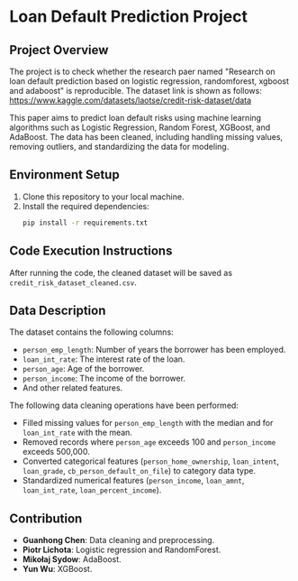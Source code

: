 # Loan Default Prediction Project

## Project Overview
The project is to check whether the research paer named "Research on loan default prediction based on logistic regression, randomforest, xgboost and adaboost" is reproducible. The dataset link is shown as follows: https://www.kaggle.com/datasets/laotse/credit-risk-dataset/data

This paper aims to predict loan default risks using machine learning algorithms such as Logistic Regression, Random Forest, XGBoost, and AdaBoost. The data has been cleaned, including handling missing values, removing outliers, and standardizing the data for modeling. 

## Environment Setup
1. Clone this repository to your local machine.
2. Install the required dependencies:
   ```bash
   pip install -r requirements.txt
## Code Execution Instructions
After running the code, the cleaned dataset will be saved as `credit_risk_dataset_cleaned.csv`.

## Data Description
The dataset contains the following columns:
- `person_emp_length`: Number of years the borrower has been employed.
- `loan_int_rate`: The interest rate of the loan.
- `person_age`: Age of the borrower.
- `person_income`: The income of the borrower.
- And other related features.

The following data cleaning operations have been performed:
- Filled missing values for `person_emp_length` with the median and for `loan_int_rate` with the mean.
- Removed records where `person_age` exceeds 100 and `person_income` exceeds 500,000.
- Converted categorical features (`person_home_ownership`, `loan_intent`, `loan_grade`, `cb_person_default_on_file`) to category data type.
- Standardized numerical features (`person_income`, `loan_amnt`, `loan_int_rate`, `loan_percent_income`).

## Contribution
- **Guanhong Chen**: Data cleaning and preprocessing.
- **Piotr Lichota**: Logistic regression and RandomForest.
- **Mikołaj Sydow**: AdaBoost.
- **Yun Wu**: XGBoost.









